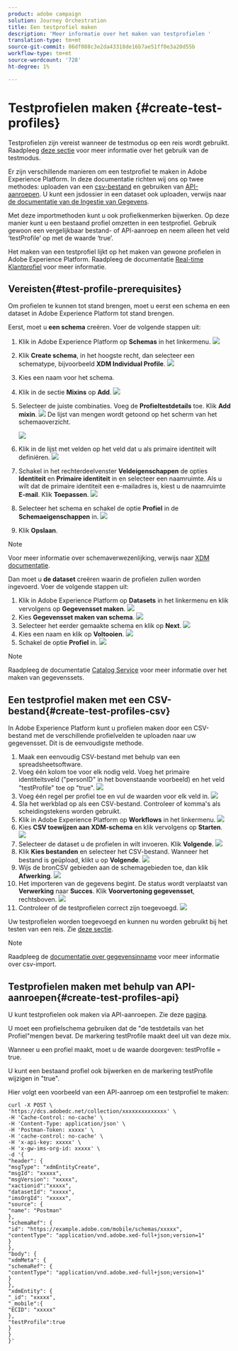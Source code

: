 ```yaml
---
product: adobe campaign
solution: Journey Orchestration
title: Een testprofiel maken
description: 'Meer informatie over het maken van testprofielen '
translation-type: tm+mt
source-git-commit: 86df088c3e2da43318de16b7ae51ff0e3a20d55b
workflow-type: tm+mt
source-wordcount: '728'
ht-degree: 1%

---
```



# Testprofielen maken {#create-test-profiles}

Testprofielen zijn vereist wanneer de testmodus op een reis wordt gebruikt. Raadpleeg [deze sectie](../building-journeys/testing-the-journey.md) voor meer informatie over het gebruik van de testmodus.

Er zijn verschillende manieren om een testprofiel te maken in Adobe Experience Platform. In deze documentatie richten wij ons op twee methodes: uploaden van een [csv-bestand](../building-journeys/creating-test-profiles.md#create-test-profiles-csv) en gebruiken van [API-aanroepen](../building-journeys/creating-test-profiles.md#create-test-profiles-api). U kunt een jsdossier in een dataset ook uploaden, verwijs naar [de documentatie van de Ingestie van Gegevens](https://experienceleague.adobe.com/docs/experience-platform/ingestion/tutorials/ingest-batch-data.html#add-data-to-dataset).

Met deze importmethoden kunt u ook profielkenmerken bijwerken. Op deze manier kunt u een bestaand profiel omzetten in een testprofiel. Gebruik gewoon een vergelijkbaar bestand- of API-aanroep en neem alleen het veld ‘testProfile’ op met de waarde ‘true’.

Het maken van een testprofiel lijkt op het maken van gewone profielen in Adobe Experience Platform. Raadpleeg de documentatie [Real-time Klantprofiel](https://experienceleague.adobe.com/docs/experience-platform/profile/home.html) voor meer informatie.

## Vereisten{#test-profile-prerequisites}

Om profielen te kunnen tot stand brengen, moet u eerst een schema en een dataset in Adobe Experience Platform tot stand brengen.

Eerst, moet u **een schema** creëren. Voer de volgende stappen uit:

1. Klik in Adobe Experience Platform op **Schemas** in het linkermenu.
   ![](../assets/test-profiles-0.png)
1. Klik **Create schema**, in het hoogste recht, dan selecteer een schematype, bijvoorbeeld **XDM Individual Profile**.
   ![](../assets/test-profiles-1.png)
1. Kies een naam voor het schema.
1. Klik in de sectie **Mixins** op **Add**.
   ![](../assets/test-profiles-1-bis.png)
1. Selecteer de juiste combinaties. Voeg de **Profieltestdetails** toe. Klik **Add mixin**.
   ![](../assets/test-profiles-1-ter.png)
De lijst van mengen wordt getoond op het scherm van het schemaoverzicht.

   ![](../assets/test-profiles-2.png)
1. Klik in de lijst met velden op het veld dat u als primaire identiteit wilt definiëren.
   ![](../assets/test-profiles-3.png)
1. Schakel in het rechterdeelvenster **Veldeigenschappen** de opties **Identiteit** en **Primaire identiteit** in en selecteer een naamruimte. Als u wilt dat de primaire identiteit een e-mailadres is, kiest u de naamruimte **E-mail**. Klik **Toepassen**.
   ![](../assets/test-profiles-4.png)
1. Selecteer het schema en schakel de optie **Profiel** in de **Schemaeigenschappen** in.
   ![](../assets/test-profiles-5.png)
1. Klik **Opslaan**.

>[!NOTE]
>
>Voor meer informatie over schemaverwezenlijking, verwijs naar [XDM documentatie](https://experienceleague.adobe.com/docs/experience-platform/xdm/ui/resources/schemas.html#prerequisites).

Dan moet u **de dataset** creëren waarin de profielen zullen worden ingevoerd. Voer de volgende stappen uit:

1. Klik in Adobe Experience Platform op **Datasets** in het linkermenu en klik vervolgens op **Gegevensset maken**.
   ![](../assets/test-profiles-6.png)
1. Kies **Gegevensset maken van schema**.
   ![](../assets/test-profiles-7.png)
1. Selecteer het eerder gemaakte schema en klik op **Next**.
   ![](../assets/test-profiles-8.png)
1. Kies een naam en klik op **Voltooien**.
   ![](../assets/test-profiles-9.png)
1. Schakel de optie **Profiel** in.
   ![](../assets/test-profiles-10.png)

>[!NOTE]
>
> Raadpleeg de documentatie [Catalog Service](https://experienceleague.adobe.com/docs/experience-platform/catalog/datasets/user-guide.html#getting-started) voor meer informatie over het maken van gegevenssets.

## Een testprofiel maken met een CSV-bestand{#create-test-profiles-csv}

In Adobe Experience Platform kunt u profielen maken door een CSV-bestand met de verschillende profielvelden te uploaden naar uw gegevensset. Dit is de eenvoudigste methode.

1. Maak een eenvoudig CSV-bestand met behulp van een spreadsheetsoftware.
1. Voeg één kolom toe voor elk nodig veld. Voeg het primaire identiteitsveld (&quot;personID&quot; in het bovenstaande voorbeeld) en het veld &quot;testProfile&quot; toe op &quot;true&quot;.
   ![](../assets/test-profiles-11.png)
1. Voeg één regel per profiel toe en vul de waarden voor elk veld in.
   ![](../assets/test-profiles-12.png)
1. Sla het werkblad op als een CSV-bestand. Controleer of komma&#39;s als scheidingstekens worden gebruikt.
1. Klik in Adobe Experience Platform op **Workflows** in het linkermenu.
   ![](../assets/test-profiles-14.png)
1. Kies **CSV toewijzen aan XDM-schema** en klik vervolgens op **Starten**.
   ![](../assets/test-profiles-16.png)
1. Selecteer de dataset u de profielen in wilt invoeren. Klik **Volgende**.
   ![](../assets/test-profiles-17.png)
1. Klik **Kies bestanden** en selecteer het CSV-bestand. Wanneer het bestand is geüpload, klikt u op **Volgende**.
   ![](../assets/test-profiles-18.png)
1. Wijs de bronCSV gebieden aan de schemagebieden toe, dan klik **Afwerking**.
   ![](../assets/test-profiles-19.png)
1. Het importeren van de gegevens begint. De status wordt verplaatst van **Verwerking** naar **Succes**. Klik **Voorvertoning gegevensset**, rechtsboven.
   ![](../assets/test-profiles-20.png)
1. Controleer of de testprofielen correct zijn toegevoegd.
   ![](../assets/test-profiles-21.png)

Uw testprofielen worden toegevoegd en kunnen nu worden gebruikt bij het testen van een reis. Zie [deze sectie](../building-journeys/testing-the-journey.md).
>[!NOTE]
>
> Raadpleeg de [documentatie over gegevensinname](https://experienceleague.adobe.com/docs/experience-platform/ingestion/tutorials/map-a-csv-file.html#tutorials) voor meer informatie over csv-import.

## Testprofielen maken met behulp van API-aanroepen{#create-test-profiles-api}

U kunt testprofielen ook maken via API-aanroepen. Zie deze [pagina](https://docs.adobe.com/content/help/nl-NL/experience-platform/profile/home.html).

U moet een profielschema gebruiken dat de &quot;de testdetails van het Profiel&quot;mengen bevat. De markering testProfile maakt deel uit van deze mix.

Wanneer u een profiel maakt, moet u de waarde doorgeven: testProfile = true.

U kunt een bestaand profiel ook bijwerken en de markering testProfile wijzigen in &quot;true&quot;.

Hier volgt een voorbeeld van een API-aanroep om een testprofiel te maken:

```
curl -X POST \
'https://dcs.adobedc.net/collection/xxxxxxxxxxxxxx' \
-H 'Cache-Control: no-cache' \
-H 'Content-Type: application/json' \
-H 'Postman-Token: xxxxx' \
-H 'cache-control: no-cache' \
-H 'x-api-key: xxxxx' \
-H 'x-gw-ims-org-id: xxxxx' \
-d '{
"header": {
"msgType": "xdmEntityCreate",
"msgId": "xxxxx",
"msgVersion": "xxxxx",
"xactionid":"xxxxx",
"datasetId": "xxxxx",
"imsOrgId": "xxxxx",
"source": {
"name": "Postman"
},
"schemaRef": {
"id": "https://example.adobe.com/mobile/schemas/xxxxx",
"contentType": "application/vnd.adobe.xed-full+json;version=1"
}
},
"body": {
"xdmMeta": {
"schemaRef": {
"contentType": "application/vnd.adobe.xed-full+json;version=1"
}
},
"xdmEntity": {
"_id": "xxxxx",
"_mobile":{
"ECID": "xxxxx"
},
"testProfile":true
}
}
}'
```

